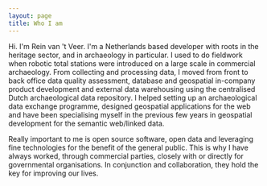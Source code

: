 ```yaml
---
layout: page
title: Who I am
---
```

Hi. I'm Rein van 't Veer. I'm a Netherlands based developer with roots in the heritage sector, and in archaeology in particular. I used to do fieldwork when robotic total stations were introduced on a large scale in commercial archaeology. From collecting and processing data, I moved from front to back office data quality assessment, database and geospatial in-company product development and external data warehousing using the centralised Dutch archaeological data repository. I helped setting up an archaeological data exchange programme, designed geospatial applications for the web and have been specialising myself in the previous few years in geospatial development for the semantic web/linked data.

Really important to me is open source software, open data and leveraging fine technologies for the benefit of the general public. This is why I have always worked, through commercial parties, closely with or directly for governmental organisations. In conjunction and collaboration, they hold the key for improving our lives. 
